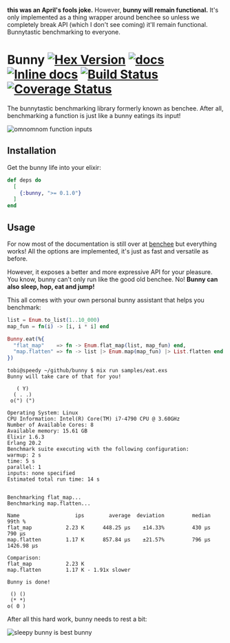 **this was an April's fools joke.** However, **bunny will remain functional.**
It's only implemented as a thing wrapper around benchee so unless we completely break API (which I don't see coming) it'll remain functional. Bunnytastic benchmarking to everyone.

# Bunny [![Hex Version](https://img.shields.io/hexpm/v/bunny.svg)](https://hex.pm/packages/bunny) [![docs](https://img.shields.io/badge/docs-hexpm-blue.svg)](https://hexdocs.pm/benchee/) [![Inline docs](http://inch-ci.org/github/PragTob/benchee.svg)](http://inch-ci.org/github/PragTob/benchee) [![Build Status](https://travis-ci.org/PragTob/benchee.svg?branch=master)](https://travis-ci.org/PragTob/benchee) [![Coverage Status](https://coveralls.io/repos/github/PragTob/benchee/badge.svg?branch=master)](https://coveralls.io/github/PragTob/benchee?branch=master)

The bunnytastic benchmarking library formerly known as benchee. After all, benchmarking a function is just like a bunny eatings its input!

![omnomnom function inputs](https://lh3.googleusercontent.com/NruIvmKXw92sN1h9un0VBquQIsHs21r1q12lPaPHu5HvOm7lrZ0Kw-91yav4mUgK-ET8-N92ygcD3sdmD3beDX_K4Cm73l4uEEcVorn7GwpN4O6JwOQ5fXSCKiqfWV2kN73mWI8DnF9k2hcjs9_QCHkGb_ThFFYHHxZkgbRbjVv_LTEYw6lSyXLYeNG5IpORc75M0iLsuvtWX9oBYRQh7aQkVFkbqfkRUzVqi6dHwDtU-VE4o6TLI_iOxsW1L-KKqfKnFWDLm2ed0Ujg1JKVYZYA_1WuJB1yrRXlLd2tN8Xm-Jkkb0tofzK8wExF6Bj_SQKuQg7wANIhx4szNfUBORAHGo-wzEmxw1r_5fVZ--QH7nKpejFBWPyEdwtsGX80X0H784cBgQAInoEl6Yc3PsaQKklmi4VW5rt3Yh6og9jg9Og0BG9qGk3puCTC6mn5iz1nHHQkOlPk8CbgvJjcSdGwhfeHJy2A79xYWt1q1AhT8lze4Mstt9CkyyGb3NHh0CDrlVBwESTaTGyKA0ifM7aVmvd7b3aj3TOx8Q9CkN4s6UTY_sD-ukJTxF1QFzjZBZO2mKOkMivjfKCgOd9vsHQq777n6dJQfx2VNaz-KN1BdG2sXFhxzk-1FrP3sLPeVWv5ki8nqAopQAvKOefAEWvdaexAfGQ-=w808-h606-no)

## Installation

Get the bunny life into your elixir:

```elixir
def deps do
  [
    {:bunny, ">= 0.1.0"}
  ]
end
```

## Usage

For now most of the documentation is still over at [benchee](https://github.com/PragTob/benchee) but everything works! All the options are implemented, it's just as fast and versatile as before.

However, it exposes a better and more expressive API for your pleasure. You know, bunny can't only run like the good old benchee. No! **Bunny can also sleep, hop, eat and jump!**

This all comes with your own personal bunny assistant that helps you benchmark:

```elixir
list = Enum.to_list(1..10_000)
map_fun = fn(i) -> [i, i * i] end

Bunny.eat(%{
  "flat_map"    => fn -> Enum.flat_map(list, map_fun) end,
  "map.flatten" => fn -> list |> Enum.map(map_fun) |> List.flatten end
})
```

```
tobi@speedy ~/github/bunny $ mix run samples/eat.exs 
Bunny will take care of that for you!

   ( Y)
  ( . .)
 o(") (")

Operating System: Linux
CPU Information: Intel(R) Core(TM) i7-4790 CPU @ 3.60GHz
Number of Available Cores: 8
Available memory: 15.61 GB
Elixir 1.6.3
Erlang 20.2
Benchmark suite executing with the following configuration:
warmup: 2 s
time: 5 s
parallel: 1
inputs: none specified
Estimated total run time: 14 s


Benchmarking flat_map...
Benchmarking map.flatten...

Name                  ips        average  deviation         median         99th %
flat_map           2.23 K      448.25 μs    ±14.33%         430 μs         790 μs
map.flatten        1.17 K      857.84 μs    ±21.57%         796 μs     1426.98 μs

Comparison: 
flat_map           2.23 K
map.flatten        1.17 K - 1.91x slower

Bunny is done!

 () ()
 (* *)
o( 0 )
```

After all this hard work, bunny needs to rest a bit:

![sleepy bunny is best bunny](https://lh3.googleusercontent.com/EaJ5k2J87wFLKcpZzsNfWu5vLCS9PdxAdMqK3BqDHdJimxP7L_tlmZvF3EoKTBY45YlrUeMjvs3xlkZ8NmJaUFznB8TOEOmYycz106X1LzOyXh2TiKldkoR3k1fs0sbMwxx30hbTz3V-Leayr3UmYY06jrhBbCDf7t0Rz2dwJ5FWi0xuc7skW1i8koYF5yiG_JUEtecIo7VBV8cG_nlhcmr2uyPR6dGRtUWC6RA9LumBhsODXQMmb2kR7iYexHEn_Z3Di2yo0OdzsvSniFpF1_4LvJlOksKDK6oL1sKOumuMVjkw2obdAAHpfi23msoz901p6DxZ1p6zMIZu9dIQrQMyNe4FMkGtHA5UHhDPJKwRSx1C0SyZFlIHmlRCexj0CFVdY95pfb8bkGVGz2W6WgciqkJ2lHu3VaPFAe7su88bdbf3IvLkEQJ0bkUjlyDVlFrvsSO4iMgGUMHKt2xmvGwr6KKGA8J9sWCOoQqTPf8aT7OJjdwct9rHn3daB6heXt57W8UEq0ttQ3iZVtNa4DPMLaAIK3sbw3NrCTUrde1Yhr0FKIo224qNmWQb5ZSLQXchUbZBqJNdsBNoNOkLIPg9Vh8KYZ4i3gBzSEarQ6NP4aKKGaEA1WqMMvV40Z8lp7lpeFJmf_vGqWY9tNE57W0pyBX4P68c=w972-h730-no)
